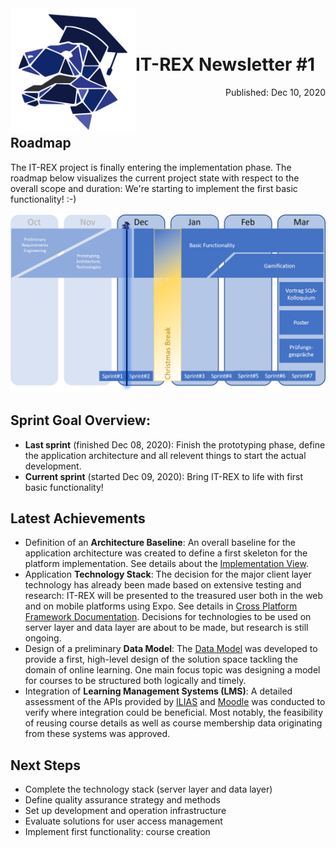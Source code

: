 <img align="left" width="200" src="../graphix/rexlogo.png"/>
<br/>
<br/>

# IT-REX Newsletter #1

<p align="right">Published: Dec 10, 2020</p>
<br/>

## Roadmap

The IT-REX project is finally entering the implementation phase. The roadmap below visualizes the current project state with respect to the overall scope and duration: We're starting to implement the first basic functionality! :-)

![Roadmap](../graphix/roadmap01.png)

## Sprint Goal Overview:
* **Last sprint** (finished Dec 08, 2020): Finish the prototyping phase, define the application architecture and all relevent things to start the actual development. 
* **Current sprint** (started Dec 09, 2020): Bring IT-REX to life with first basic functionality!

## Latest Achievements

* Definition of an **Architecture Baseline**: An overall baseline for the application architecture was created to define a first skeleton for the platform implementation. See details about the [Implementation View](https://github.com/IT-REX-Platform/Wiki/wiki/Application-Architecture--Implementation-View). 
* Application **Technology Stack**: The decision for the major client layer technology has already been made based on extensive testing and research: IT-REX will be presented to the treasured user both in the web and on mobile platforms using Expo. See details in [Cross Platform Framework Documentation](https://github.com/IT-REX-Platform/Wiki/wiki/Technical-Research--Cross-Platform-Framework). Decisions for technologies to be used on server layer and data layer are about to be made, but research is still ongoing.
* Design of a preliminary **Data Model**: The [Data Model](https://github.com/IT-REX-Platform/Wiki/wiki/Application-Architecture--Data-Model) was developed to provide a first, high-level design of the solution space tackling the domain of online learning. One main focus topic was designing a model for courses to be structured both logically and timely.
* Integration of **Learning Management Systems (LMS)**: A detailed assessment of the APIs provided by [ILIAS](https://github.com/IT-REX-Platform/Wiki/wiki/Technical-Research--ILIAS-API) and [Moodle](https://github.com/IT-REX-Platform/Wiki/wiki/Technical-Research--Moodle-API) was conducted to verify where integration could be beneficial. Most notably, the feasibility of reusing course details as well as course membership data originating from these systems was approved.


## Next Steps

* Complete the technology stack (server layer and data layer)
* Define quality assurance strategy and methods
* Set up development and operation infrastructure
* Evaluate solutions for user access management
* Implement first functionality: course creation
